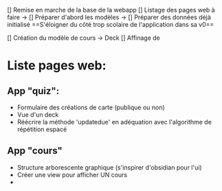 [] Remise en marche de la base de la webapp
[] Listage des pages web à faire
-> [] Préparer d'abord les modèles
-> [] Préparer des données déjà initialisé
==S'éloigner du côté trop scolaire de l'application dans sa v0==

[] Création du modèle de cours -> Deck
[] Affinage de

# Liste pages web:

## App "quiz":
 - Formulaire des créations de carte (publique ou non)
 - Vue d'un deck 
 - Réécrire la méthode 'updatedue' en adéquation avec l'algorithme de répétition espacé

## App "cours"

 - Structure arborescente graphique (s'inspirer d'obsidian pour l'ui)
 - Créer une view pour afficher UN cours
 - 